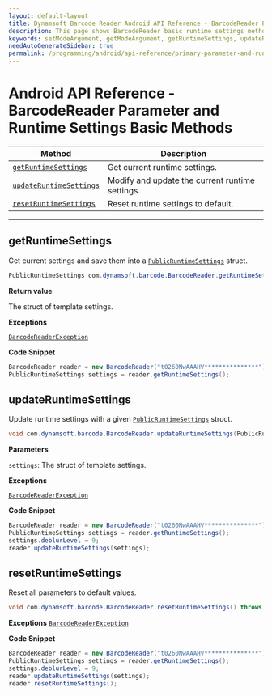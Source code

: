 ```yaml
---
layout: default-layout
title: Dynamsoft Barcode Reader Android API Reference - BarcodeReader Parameter and Runtime Settings Basic Methods
description: This page shows BarcodeReader basic runtime settings methods of Dynamsoft Barcode Reader for Android SDK.
keywords: setModeArgument, getModeArgument, getRuntimeSettings, updateRuntimeSettings, resetRuntimeSettings, parameter and runtime settings basic methods, BarcodeReader, api reference, android
needAutoGenerateSidebar: true
permalink: /programming/android/api-reference/primary-parameter-and-runtime-settings-basic-v7.6.0.html
---
```



# Android API Reference - BarcodeReader Parameter and Runtime Settings Basic Methods

  | Method               | Description |
  |----------------------|-------------|
  | [`getRuntimeSettings`](#getruntimesettings) | Get current runtime settings. |
  | [`updateRuntimeSettings`](#updateruntimesettings) | Modify and update the current runtime settings. |
  | [`resetRuntimeSettings`](#resetruntimesettings) | Reset runtime settings to default. |

  ---

## getRuntimeSettings

Get current settings and save them into a [`PublicRuntimeSettings`](../class/PublicRuntimeSettings.md) struct.

```java
PublicRuntimeSettings com.dynamsoft.barcode.BarcodeReader.getRuntimeSettings() throws BarcodeReaderException
```

**Return value**

The struct of template settings.

**Exceptions**

[`BarcodeReaderException`](../class/BarcodeReaderException.md)

**Code Snippet**

```java
BarcodeReader reader = new BarcodeReader("t0260NwAAAHV***************");
PublicRuntimeSettings settings = reader.getRuntimeSettings();
```

## updateRuntimeSettings

Update runtime settings with a given [`PublicRuntimeSettings`](../class/PublicRuntimeSettings.md) struct.

```java
void com.dynamsoft.barcode.BarcodeReader.updateRuntimeSettings(PublicRuntimeSettings settings) throws BarcodeReaderException
```

**Parameters**

`settings`: The struct of template settings.

**Exceptions**

[`BarcodeReaderException`](../class/BarcodeReaderException.md)

**Code Snippet**

```java
BarcodeReader reader = new BarcodeReader("t0260NwAAAHV***************");
PublicRuntimeSettings settings = reader.getRuntimeSettings();
settings.deblurLevel = 9;
reader.updateRuntimeSettings(settings);
```

## resetRuntimeSettings

Reset all parameters to default values.

```java
void com.dynamsoft.barcode.BarcodeReader.resetRuntimeSettings() throws BarcodeReaderException
```

**Exceptions**
[`BarcodeReaderException`](../class/BarcodeReaderException.md)

**Code Snippet**

```java
BarcodeReader reader = new BarcodeReader("t0260NwAAAHV***************");
PublicRuntimeSettings settings = reader.getRuntimeSettings();
settings.deblurLevel = 9;
reader.updateRuntimeSettings(settings);
reader.resetRuntimeSettings();
```
